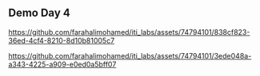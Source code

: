 ## Demo Day 4

https://github.com/farahalimohamed/iti_labs/assets/74794101/838cf823-36ed-4cf4-8210-8d10b81005c7




https://github.com/farahalimohamed/iti_labs/assets/74794101/3ede048a-a343-4225-a909-e0ed0a5bff07


